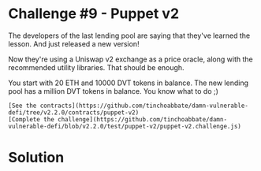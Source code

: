 # Challenge #9 - Puppet v2

The developers of the last lending pool are saying that they've learned the lesson. And just released a new version!

Now they're using a Uniswap v2 exchange as a price oracle, along with the recommended utility libraries. That should be enough.

You start with 20 ETH and 10000 DVT tokens in balance. The new lending pool has a million DVT tokens in balance. You know what to do ;)

    [See the contracts](https://github.com/tinchoabbate/damn-vulnerable-defi/tree/v2.2.0/contracts/puppet-v2)
    [Complete the challenge](https://github.com/tinchoabbate/damn-vulnerable-defi/blob/v2.2.0/test/puppet-v2/puppet-v2.challenge.js)


# Solution

